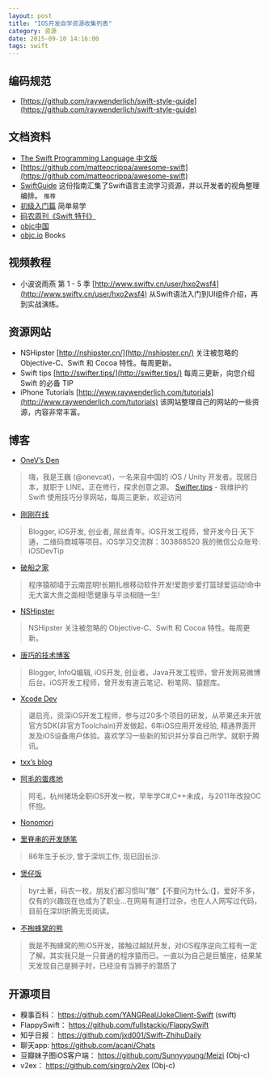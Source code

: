 ```yaml
---
layout: post
title: "IOS开发自学资源收集列表"
category: 资源
date: 2015-09-10 14:16:00
tags: swift
---
```




## 编码规范

 * [https://github.com/raywenderlich/swift-style-guide](https://github.com/raywenderlich/swift-style-guide)


## 文档资料

 * [The Swift Programming Language 中文版](http://wiki.jikexueyuan.com/project/swift/)
 * [https://github.com/matteocrippa/awesome-swift](https://github.com/matteocrippa/awesome-swift)
 * [SwiftGuide](https://github.com/ipader/SwiftGuide) 这份指南汇集了Swift语言主流学习资源，并以开发者的视角整理编排。 `推荐`
 * [初级入门篇](http://www.hangge.com/blog/cache/category_72_13.html) 简单易学
 * [码农周刊《Swift 特刊》](http://weekly.manong.io/issues/33?ref=swift)
 * [objc中国](http://objccn.io/)
 * [objc.io](https://www.objc.io/)   Books
 

## 视频教程 

 * 小波说雨燕 第 1 - 5 季  [http://www.swiftv.cn/user/hxo2wsf4](http://www.swiftv.cn/user/hxo2wsf4)  从Swift语法入门到UI组件介绍，再到实战演练。  

## 资源网站

 * NSHipster [http://nshipster.cn/](http://nshipster.cn/)   关注被忽略的 Objective-C、Swift 和 Cocoa 特性。每周更新。
 * Swift tips [http://swifter.tips/](http://swifter.tips/) 每周三更新，向您介绍 Swift 的必备 TIP
 * iPhone Tutorials [http://www.raywenderlich.com/tutorials](http://www.raywenderlich.com/tutorials) 该网站整理自己的网站的一些资源，内容非常丰富。

## 博客

 * [OneV’s Den](http://onevcat.com/)
 
 >  嗨，我是王巍 (@onevcat)，一名来自中国的 iOS / Unity 开发者。现居日本，就职于 LINE。正在修行，探求创意之源。 [Swifter.tips](http://swifter.tips/) - 我维护的 Swift 使用技巧分享网站，每周三更新，欢迎访问

 * [刚刚在线](http://www.superqq.com/)

 > Blogger, iOS开发, 创业者, 屌丝青年。iOS开发工程师，曾开发今日·天下通，二维码商城等项目。iOS学习交流群：303868520 我的微信公众账号: iOSDevTip

 * [破船之家](http://beyondvincent.com/)

 > 程序猿砌墙于云南昆明!长期扎根移动软件开发!爱跑步爱打篮球爱运动!命中无大富大贵之面相!愿健康与平淡相随一生!

 * [NSHipster](http://nshipster.cn/)

 > NSHipster 关注被忽略的 Objective-C、Swift 和 Cocoa 特性。每周更新。

 * [唐巧的技术博客](http://blog.devtang.com/)

 > Blogger, InfoQ编辑, iOS开发, 创业者。Java开发工程师，曾开发网易微博后台。iOS开发工程师，曾开发有道云笔记、粉笔网、猿题库。

 * [Xcode Dev](http://blog.xcodev.com/)

 > 谌启亮，资深iOS开发工程师，参与过20多个项目的研发，从苹果还未开放官方SDK(非官方Toolchain)开发做起，6年iOS应用开发经验, 精通界面开发及iOS设备用户体验。喜欢学习一些新的知识并分享自己所学。就职于腾讯。

 * [txx’s blog](http://blog.t-xx.me/blog/archives)

 * [阿毛的蛋疼地](http://xiangwangfeng.com/)

 > 阿毛，杭州猪场全职iOS开发一枚，早年学C#,C++未成，与2011年改投OC怀抱。

 * [Nonomori](http://nonomori.farbox.com/)

 * [里脊串的开发随笔](http://adad184.com/)

 > 86年生于长沙, 曾于深圳工作, 现已回长沙.


 * [煲仔饭](http://ivoryxiong.org/)

 > byr土著，码农一枚，朋友们都习惯叫”雕”【不要问为什么:(】，爱好不多，仅有的兴趣现在也成为了职业…在网易有道打过杂，也在人人网写过代码，目前在深圳折腾无觅阅读。


 * [不掏蜂窝的熊](http://www.hotobear.com/)

 > 我是不掏蜂窝的熊iOS开发，接触过越狱开发，对iOS程序逆向工程有一定了解。其实我只是一只普通的程序猿而已。一直以为自己是巨蟹座，结果某天发现自己是狮子时，已经没有当狮子的潜质了

 
## 开源项目
 

 * 糗事百科： https://github.com/YANGReal/JokeClient-Swift (swift)
 * FlappySwift： https://github.com/fullstackio/FlappySwift
 * 知乎日报： https://github.com/jxd001/Swift-ZhihuDaily
 * 聊天app: https://github.com/acani/Chats
 * 豆瓣妹子图iOS客户端： https://github.com/Sunnyyoung/Meizi (Obj-c)
 * v2ex： https://github.com/singro/v2ex (Obj-c)